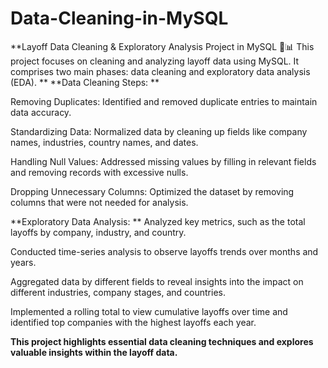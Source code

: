 # Data-Cleaning-in-MySQL
**Layoff Data Cleaning & Exploratory Analysis Project in MySQL 🧹📊
This project focuses on cleaning and analyzing layoff data using MySQL. It comprises two main phases: data cleaning and exploratory data analysis (EDA).
**
**Data Cleaning Steps:  **

Removing Duplicates: Identified and removed duplicate entries to maintain data accuracy.

Standardizing Data: Normalized data by cleaning up fields like company names, industries, country names, and dates.

Handling Null Values: Addressed missing values by filling in relevant fields and removing records with excessive nulls.

Dropping Unnecessary Columns: Optimized the dataset by removing columns that were not needed for analysis.

**Exploratory Data Analysis:
**
Analyzed key metrics, such as the total layoffs by company, industry, and country.

Conducted time-series analysis to observe layoffs trends over months and years.

Aggregated data by different fields to reveal insights into the impact on different industries, company stages, and countries.

Implemented a rolling total to view cumulative layoffs over time and identified top companies with the highest layoffs each year.

**This project highlights essential data cleaning techniques and explores valuable insights within the layoff data.**

